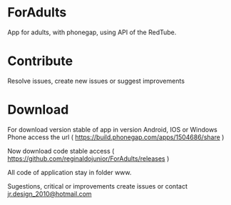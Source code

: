 # ForAdults

App for adults, with phonegap, using API of the RedTube.

# Contribute

Resolve issues, create new issues or suggest improvements

# Download

For download version stable of app in version Android, IOS or Windows Phone access the url ( https://build.phonegap.com/apps/1504686/share )

Now download code stable access ( https://github.com/reginaldojunior/ForAdults/releases )

All code of application stay in folder www.

Sugestions, critical or improvements create issues or contact jr.design_2010@hotmail.com
